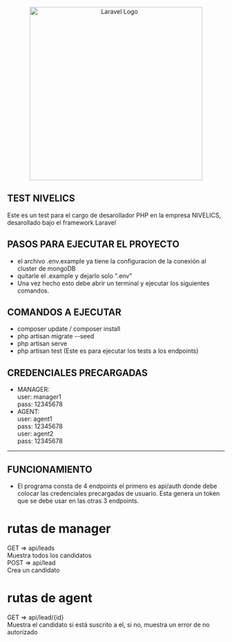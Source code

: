 <p align="center"><a href="https://laravel.com" target="_blank"><img src="https://raw.githubusercontent.com/laravel/art/master/logo-lockup/5%20SVG/2%20CMYK/1%20Full%20Color/laravel-logolockup-cmyk-red.svg" width="400" alt="Laravel Logo"></a></p>


## TEST NIVELICS

Este es un test para el cargo de desarollador PHP en la empresa NIVELICS, desarollado bajo el framework Laravel

## PASOS PARA EJECUTAR EL PROYECTO

- el archivo .env.example ya tiene la configuracion de la conexión al cluster de mongoDB 
- quitarle el .example y dejarlo solo ".env"
- Una vez hecho esto debe abrir un terminal y ejecutar los siguientes comandos.

## COMANDOS A EJECUTAR
- composer update / composer install
- php artisan migrate --seed
- php artisan serve
- php artisan test (Este es para ejecutar los tests a los endpoints)

## CREDENCIALES PRECARGADAS
- MANAGER: <br>
user: manager1<br>
pass: 12345678 <br>
- AGENT:<br>
user: agent1<br>
pass: 12345678<br>
user: agent2<br>
pass: 12345678<br>
<hr>

## FUNCIONAMIENTO

- El programa consta de 4 endpoints el primero es api/auth donde debe colocar las credenciales precargadas de usuario. Esta genera un token que se debe usar en las otras 3 endpoints.

# rutas de manager
GET => api/leads <br>
Muestra todos los candidatos <br>
POST => api/lead <br>
Crea un candidato

# rutas de agent
GET => api/lead/{id} <br>
Muestra el candidato si está suscrito a el, si no, muestra un error de no autorizado
##

